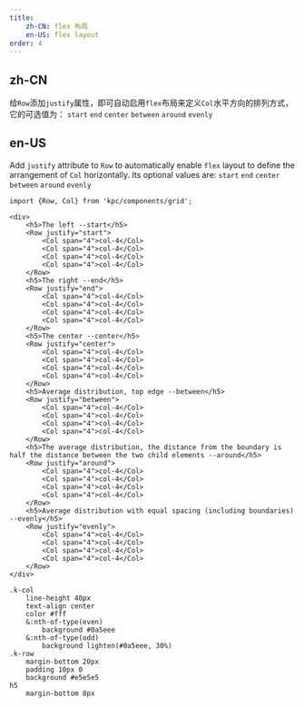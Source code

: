 ```yaml
---
title:
    zh-CN: flex 布局
    en-US: flex layout
order: 4
---
```


## zh-CN

给`Row`添加`justify`属性，即可自动启用`flex`布局来定义`Col`水平方向的排列方式，它的可选值为：
`start` `end` `center` `between` `around` `evenly`

## en-US

Add `justify` attribute to `Row` to automatically enable `flex` layout to define the arrangement of `Col` horizontally. Its optional values are:
`start` `end` `center` `between` `around` `evenly`


```vdt
import {Row, Col} from 'kpc/components/grid';

<div>
    <h5>The left --start</h5>
    <Row justify="start">
        <Col span="4">col-4</Col>
        <Col span="4">col-4</Col>
        <Col span="4">col-4</Col>
        <Col span="4">col-4</Col>
    </Row>
    <h5>The right --end</h5>
    <Row justify="end">
        <Col span="4">col-4</Col>
        <Col span="4">col-4</Col>
        <Col span="4">col-4</Col>
        <Col span="4">col-4</Col>
    </Row>
    <h5>The center --center</h5>
    <Row justify="center">
        <Col span="4">col-4</Col>
        <Col span="4">col-4</Col>
        <Col span="4">col-4</Col>
        <Col span="4">col-4</Col>
    </Row>
    <h5>Average distribution, top edge --between</h5>
    <Row justify="between">
        <Col span="4">col-4</Col>
        <Col span="4">col-4</Col>
        <Col span="4">col-4</Col>
        <Col span="4">col-4</Col>
    </Row>
    <h5>The average distribution, the distance from the boundary is half the distance between the two child elements --around</h5>
    <Row justify="around">
        <Col span="4">col-4</Col>
        <Col span="4">col-4</Col>
        <Col span="4">col-4</Col>
        <Col span="4">col-4</Col>
    </Row>
    <h5>Average distribution with equal spacing (including boundaries) --evenly</h5>
    <Row justify="evenly">
        <Col span="4">col-4</Col>
        <Col span="4">col-4</Col>
        <Col span="4">col-4</Col>
        <Col span="4">col-4</Col>
    </Row>
</div>
```

```styl
.k-col
    line-height 40px
    text-align center
    color #fff
    &:nth-of-type(even)
        background #0a5eee
    &:nth-of-type(odd)
        background lighten(#0a5eee, 30%)
.k-row
    margin-bottom 20px
    padding 10px 0
    background #e5e5e5
h5
    margin-bottom 8px
```
